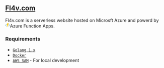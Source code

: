## [Fl4v.com](https://fl4v.com)

Fl4v.com is a serverless website hosted on Microsft Azure and powerd by <img src="https://raw.githubusercontent.com/Azure/azure-functions-python-worker/dev/docs/Azure.Functions.svg" alt="Function App" width="15" height="15"/>Azure Function Apps.

### Requirements

- [`Golang 1.x`](https://golang.org/dl/)
- [`Docker`](https://www.docker.com/products/docker-desktop)
- [`AWS SAM`](https://docs.aws.amazon.com/serverless-application-model/latest/developerguide/serverless-getting-started.html) - For local development
